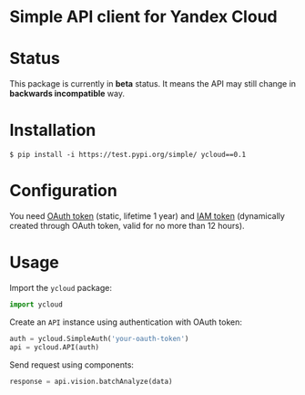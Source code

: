 Simple API client for Yandex Cloud
=========================

Status
======

This package is currently in **beta** status. It means the API may still change
in **backwards incompatible** way.

Installation
============

```
$ pip install -i https://test.pypi.org/simple/ ycloud==0.1
```

Configuration
=============

You need [OAuth token](https://cloud.yandex.ru/docs/iam/concepts/authorization/oauth-token) (static, lifetime 1 year) and [IAM token](https://cloud.yandex.ru/docs/iam/concepts/authorization/iam-token) (dynamically created through OAuth token, valid for no more than 12 hours).     

Usage
=====

Import the `ycloud` package:

```python
import ycloud
```

Create an `API` instance using authentication with OAuth token:

```python
auth = ycloud.SimpleAuth('your-oauth-token')
api = ycloud.API(auth)
```

Send request using components:

```python
response = api.vision.batchAnalyze(data)
```